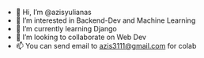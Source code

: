 - 👋 Hi, I’m @azisyulianas
- 👀 I’m interested in Backend-Dev and Machine Learning
- 🌱 I’m currently learning Django
- 💞️ I’m looking to collaborate on Web Dev
- 📫 You can send email to azis3111@gmail.com for colab 

<!---
azisyulianas/azisyulianas is a ✨ special ✨ repository because its `README.md` (this file) appears on your GitHub profile.
You can click the Preview link to take a look at your changes.
--->
